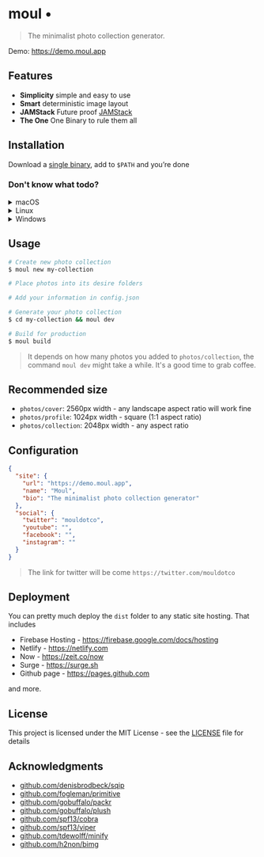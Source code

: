 # moul •

> The minimalist photo collection generator.

Demo: https://demo.moul.app

## Features

- **Simplicity** simple and easy to use
- **Smart** deterministic image layout
- **JAMStack** Future proof [JAMStack](https://jamstack.org)
- **The One** One Binary to rule them all

## Installation

Download a [single binary](https://github.com/sophearak/moul/releases), add to `$PATH` and you’re done

### Don't know what todo?

<details><summary>macOS</summary>
<p>

```bash
curl -s https://moul.app/install.sh --darwin | sh
```

</p>
</details>

<details><summary>Linux</summary>
<p>

```bash
curl -s https://moul.app/install.sh --linux | sh
```

</p>
</details>

<details><summary>Windows</summary>
<p>

- **Step 1**: Download the binary [here](https://github.com/sophearak/moul/releases)
- **Step 2**: Create a folder in `C:\bin` and put the downloaded file in there
- **Step 3**: Add `C:\bin` to your `Environment Variables` by
  - **Step 3.1**: right-click `My Computer` -> click `Properties`
  - **Step 3.2**: In the `System Properties` window, click the `Advanced` tab, and then click `Environment Variables`.
  - **Step 3.3**: In the `System Variables` window, highlight `Path`, and click `Edit`.
  - **Step 3.4**: In the Edit `System Variables` window, insert the cursor at the end of the `Variable` value field.
  - **Step 3.5**: If the last character is not a semi-colon (;), add one.
  - **Step 3.6**: After the final semi-colon, add `path C:\bin` -> click `OK`

</p>
</details>

## Usage

```bash
# Create new photo collection
$ moul new my-collection

# Place photos into its desire folders

# Add your information in config.json

# Generate your photo collection
$ cd my-collection && moul dev

# Build for production
$ moul build
```

> It depends on how many photos you added to `photos/collection`, the command `moul dev` might take a while. It's a good time to grab coffee.

## Recommended size

- `photos/cover`: 2560px width - any landscape aspect ratio will work fine
- `photos/profile`: 1024px width - square (1:1 aspect ratio)
- `photos/collection`: 2048px width - any aspect ratio

## Configuration

```json
{
  "site": {
    "url": "https://demo.moul.app",
    "name": "Moul",
    "bio": "The minimalist photo collection generator"
  },
  "social": {
    "twitter": "mouldotco",
    "youtube": "",
    "facebook": "",
    "instagram": ""
  }
}
```

> The link for twitter will be come `https://twitter.com/mouldotco`

## Deployment

You can pretty much deploy the `dist` folder to any static site hosting. That includes

- Firebase Hosting - https://firebase.google.com/docs/hosting
- Netlify - https://netlify.com
- Now - https://zeit.co/now
- Surge - https://surge.sh
- Github page - https://pages.github.com

and more.

## License

This project is licensed under the MIT License - see the [LICENSE](LICENSE) file for details

## Acknowledgments

- [github.com/denisbrodbeck/sqip](https://github.com/denisbrodbeck/sqip)
- [github.com/fogleman/primitive](https://github.com/fogleman/primitive)
- [github.com/gobuffalo/packr](https://github.com/gobuffalo/packr)
- [github.com/gobuffalo/plush](https://github.com/gobuffalo/plush)
- [github.com/spf13/cobra](https://github.com/spf13/cobra)
- [github.com/spf13/viper](https://github.com/spf13/viper)
- [github.com/tdewolff/minify](https://github.com/tdewolff/minify)
- [github.com/h2non/bimg](https://github.com/h2non/bimg)
